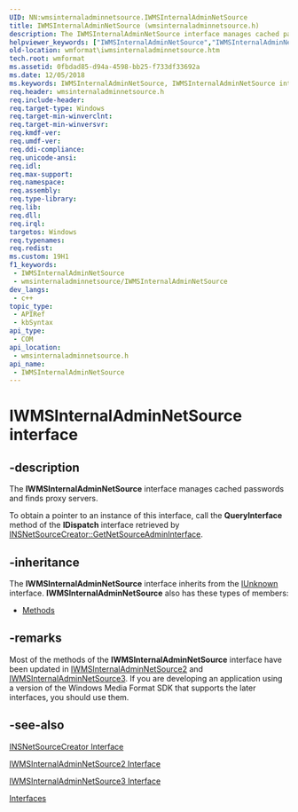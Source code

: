 ```yaml
---
UID: NN:wmsinternaladminnetsource.IWMSInternalAdminNetSource
title: IWMSInternalAdminNetSource (wmsinternaladminnetsource.h)
description: The IWMSInternalAdminNetSource interface manages cached passwords and finds proxy servers.To obtain a pointer to an instance of this interface, call the QueryInterface method of the IDispatch interface retrieved by INSNetSourceCreator::GetNetSourceAdminInterface.
helpviewer_keywords: ["IWMSInternalAdminNetSource","IWMSInternalAdminNetSource interface [windows Media Format]","IWMSInternalAdminNetSource interface [windows Media Format]","described","IWMSInternalAdminNetSourceInterface","wmformat.iwmsinternaladminnetsource","wmsinternaladminnetsource/IWMSInternalAdminNetSource"]
old-location: wmformat\iwmsinternaladminnetsource.htm
tech.root: wmformat
ms.assetid: 0fbdad85-d94a-4598-bb25-f733df33692a
ms.date: 12/05/2018
ms.keywords: IWMSInternalAdminNetSource, IWMSInternalAdminNetSource interface [windows Media Format], IWMSInternalAdminNetSource interface [windows Media Format],described, IWMSInternalAdminNetSourceInterface, wmformat.iwmsinternaladminnetsource, wmsinternaladminnetsource/IWMSInternalAdminNetSource
req.header: wmsinternaladminnetsource.h
req.include-header: 
req.target-type: Windows
req.target-min-winverclnt: 
req.target-min-winversvr: 
req.kmdf-ver: 
req.umdf-ver: 
req.ddi-compliance: 
req.unicode-ansi: 
req.idl: 
req.max-support: 
req.namespace: 
req.assembly: 
req.type-library: 
req.lib: 
req.dll: 
req.irql: 
targetos: Windows
req.typenames: 
req.redist: 
ms.custom: 19H1
f1_keywords:
 - IWMSInternalAdminNetSource
 - wmsinternaladminnetsource/IWMSInternalAdminNetSource
dev_langs:
 - c++
topic_type:
 - APIRef
 - kbSyntax
api_type:
 - COM
api_location:
 - wmsinternaladminnetsource.h
api_name:
 - IWMSInternalAdminNetSource
---
```


# IWMSInternalAdminNetSource interface


## -description

The <b>IWMSInternalAdminNetSource</b> interface manages cached passwords and finds proxy servers.

To obtain a pointer to an instance of this interface, call the <b>QueryInterface</b> method of the <b>IDispatch</b> interface retrieved by <a href="/windows/desktop/api/wmnetsourcecreator/nf-wmnetsourcecreator-insnetsourcecreator-getnetsourceadmininterface">INSNetSourceCreator::GetNetSourceAdminInterface</a>.

## -inheritance

The <b xmlns:loc="http://microsoft.com/wdcml/l10n">IWMSInternalAdminNetSource</b> interface inherits from the <a href="/windows/desktop/api/unknwn/nn-unknwn-iunknown">IUnknown</a> interface. <b>IWMSInternalAdminNetSource</b> also has these types of members:
<ul>
<li><a href="https://docs.microsoft.com/">Methods</a></li>
</ul>

## -remarks

Most of the methods of the <b>IWMSInternalAdminNetSource</b> interface have been updated in <a href="/windows/desktop/api/wmsinternaladminnetsource/nn-wmsinternaladminnetsource-iwmsinternaladminnetsource2">IWMSInternalAdminNetSource2</a> and <a href="/windows/desktop/api/wmsinternaladminnetsource/nn-wmsinternaladminnetsource-iwmsinternaladminnetsource3">IWMSInternalAdminNetSource3</a>. If you are developing an application using a version of the Windows Media Format SDK that supports the later interfaces, you should use them.

## -see-also

<a href="/windows/desktop/api/wmnetsourcecreator/nn-wmnetsourcecreator-insnetsourcecreator">INSNetSourceCreator Interface</a>



<a href="/windows/desktop/api/wmsinternaladminnetsource/nn-wmsinternaladminnetsource-iwmsinternaladminnetsource2">IWMSInternalAdminNetSource2 Interface</a>



<a href="/windows/desktop/api/wmsinternaladminnetsource/nn-wmsinternaladminnetsource-iwmsinternaladminnetsource3">IWMSInternalAdminNetSource3 Interface</a>



<a href="/windows/desktop/wmformat/interfaces">Interfaces</a>

